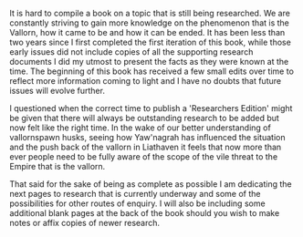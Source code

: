 It is hard to compile a book on a topic that is still being researched. We are constantly striving to gain more knowledge on the phenomenon that is the Vallorn, how it came to be and how it can be ended. It has been less than two years since I first completed the first iteration of this book, while those early issues did not include copies of all the supporting research documents I did my utmost to present the facts as they were known at the time. The beginning of this book has received a few small edits over time to reflect more information coming to light and I have no doubts that future issues will evolve further.

I questioned when the correct time to publish a 'Researchers Edition' might be given that there will always be outstanding research to be added but now felt like the right time. In the wake of our better understanding of vallornspawn husks, seeing how Yaw'nagrah has influenced the situation and the push back of the vallorn in Liathaven it feels that now more than ever people need to be fully aware of the scope of the vile threat to the Empire that is the vallorn.

That said for the sake of being as complete as possible I am dedicating the next pages to research that is currently underway and some of the possibilities for other routes of enquiry. I will also be including some additional blank pages at the back of the book should you wish to make notes or affix copies of newer research.